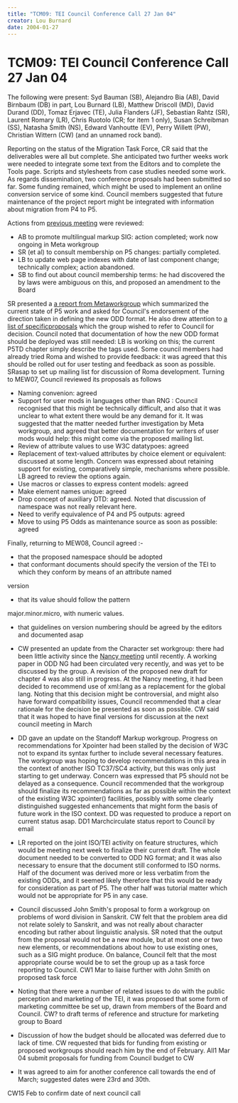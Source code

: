 ```yaml
---
title: "TCM09: TEI Council Conference Call 27 Jan 04"
creator: Lou Burnard
date: 2004-01-27
---
```

# TCM09: TEI Council Conference Call 27 Jan 04



The following were present: Syd Bauman (SB), Alejandro Bia (AB),
 David Birnbaum (DB) in part, Lou Burnard (LB), Matthew Driscoll (MD),
 David Durand (DD), Tomaz Erjavec (TE), Julia Flanders (JF), Sebastian
 Rahtz (SR), Laurent Romary (LR), Chris Ruotolo (CR; for item 1 only),
 Susan Schreibman (SS), Natasha Smith (NS), Edward Vanhoutte (EV),
 Perry Willett (PW), Christian Wittern (CW) (and an unnamed rock band).
 


Reporting on the status of the Migration Task Force, CR
 said that the deliverables were all but complete. She anticipated two further
 weeks work were needed to integrate some text from the Editors and to
 complete the Tools page. Scripts and stylesheets from case studies
 needed some work. As regards dissemination, two conference proposals
 had been submitted so far. Some funding remained, which 
 might be used to implement an online conversion service of some
 kind. Council members suggested that future maintenance of the project
 report might be integrated with information about migration from P4 to
 P5\.
 
 Actions from [previous meeting](https://www.tei-c.org/tcm08-tei-council-conference-call-23-sep-03/) were reviewed: 
 
 + AB to promote multilingual markup SIG: action completed; work
 now ongoing in Meta workgroup
+ SR (et al) to consult membership on P5 changes: partially
 completed.
+ LB to update web page indexes with date of last component change;
 technically complex; action abandoned.
+ SB to find out about council membership terms: he had discovered
 the by laws were ambiguous on this, and proposed an amendment to the Board


SR presented a [a report from Metaworkgroup](https://www.tei-c.org/Vault/Workgroups/META/mew09.html) which summarized the current state of P5 work and
 asked for Council's endorsement of the direction taken in
 defining the new ODD format. He
 also drew attention to [a list of specificproposals](https://www.tei-c.org/Vault/Workgroups/META/mew07.html) which the group wished to refer to Council for
 decision. Council noted that documentation of how the new ODD format
 should be deployed was still needed: LB is working on this; the
 current P5TD chapter simply describe the tags used. Some council
 members had already tried Roma and wished to provide feedback: it was agreed that
 this should be rolled out for user testing and feedback as soon as
 possible.
 SRasap to set up mailing list for discussion
 of Roma development. Turning to MEW07, Council reviewed its
 proposals as follows
 
 + Naming convenion: agreed
+ Support for user mods in languages other than RNG : Council
 recognised that this might be technically difficult, and also that it
 was unclear to what extent there would be any demand for it. It was
 suggested that the matter needed further investigation by Meta
 workgroup, and agreed that better documentation for writers of user mods
 would help: this might come via the proposed mailing list.
+ Review of attribute values to use W3C datatypoes: agreed
+ Replacement of text\-valued attributes by 
 choice element
 or equivalent: discussed at some length. Concern was expressed about
 retaining support for existing, comparatively simple, mechanisms where
 possible. LB agreed to review the options again.
+ Use macros or classes to express content models: agreed
+ Make element names unique: agreed
+ Drop concept of auxiliary DTD: agreed. Noted that discussion of
 namespace was not really relevant here.
+ Need to verify equivalence of P4 and P5 outputs: agreed
+ Move to using P5 Odds as maintenance source as soon as possible:
 agreed


 Finally, returning to MEW08, Council agreed :\-
 
 + that the proposed namespace should be
 adopted
+ that conformant documents should specify the version of the TEI
 to which they conform by means of an attribute named
 
 version
+ that its value should follow the pattern
 
 major.minor.micro, with numeric values.
+ that guidelines on version numbering should be agreed by the
 editors and documented asap


* CW presented an update from the Character set workgroup: there
 had been little activity since the [Nancy meeting](https://www.tei-c.org/Vault/Workgroups/CE/cem02.html) until
 recently. A working paper in ODD NG had been circulated very recently,
 and was yet to be discussed by the group. A revision of the proposed
 new draft for chapter 4 was also still in progress. At the Nancy
 meeting, it had been decided to recommend use of 
 xml:lang as a
 replacement for the global 
 lang. Noting that
 this decision might be controversial, and might also have forward
 compatibility issues, Council recommended that a clear rationale for
 the decision be presented as soon as possible. CW said that it was
 hoped to have final versions for discussion at the next council
 meeting in March

* DD gave an update on the Standoff Markup workgroup. Progress on
 recommendations for Xpointer had been stalled by the decision of
 W3C not to expand its syntax further to include several necessary
 features. The workgroup was hoping to develop recommendations in this
 area in the context of another ISO TC37/SC4 activity, but this was
 only just starting to get underway. Concern was expressed that P5
 should not be delayed as a consequence. Council recommended that the
 workgroup should finalize its recommendations as far as possible
 within the context of the existing W3C xpointer() facilities, possibly with some
 clearly distinguished suggested enhancements that might form the basis
 of future work in the ISO context. DD was requested to produce a
 report on current status asap. 
 DD1 Marchcirculate status report
 to Council by email

* LR reported on the joint ISO/TEI activity on feature structures,
 which would be meeting next week to finalize their current draft. The
 whole document needed to be converted to ODD NG format; and it was
 also necessary to ensure that the document still conformed to ISO
 norms. Half of the document was derived more or less verbatim from
 the existing ODDs, and it seemed likely therefore that this would be
 ready for consideration as part of P5\. The other half was
 tutorial matter which would not be appropriate for P5 in any case.

* Council discussed John Smith's proposal to form a workgroup on problems of word
 division in Sanskrit. CW felt that the
 problem area did not relate solely to Sanskrit, and was not really about
 character encoding but rather about linguistic analysis. SR noted that
 the output from the proposal would not be a new module, but at most
 one or two new elements, or recommendations about how to use existing
 ones, such as a SIG might produce. On balance, Council felt that the most
 appropriate course would be to set the group up as a task force
 reporting to Council. 
 CW1 Mar to liaise further with
 John Smith on proposed task force

* Noting that there were a number of related issues to do with the
 public perception and marketing of the TEI, it was proposed that some
 form of marketing committee be set up, drawn from members of the Board and
 Council. 
 CW? to draft terms of reference and structure for
 marketing group to Board

* Discussion of how the budget should be allocated was deferred
 due to lack of time. CW requested that bids for funding from existing or
 proposed workgroups should reach him by the end of February. 
 All1 Mar 04 submit proposals for funding
 from Council budget to CW

* It was agreed to aim for another conference call towards the end
 of March; suggested dates were 23rd and 30th.
 
 CW15 Feb to confirm date
 of next council call






